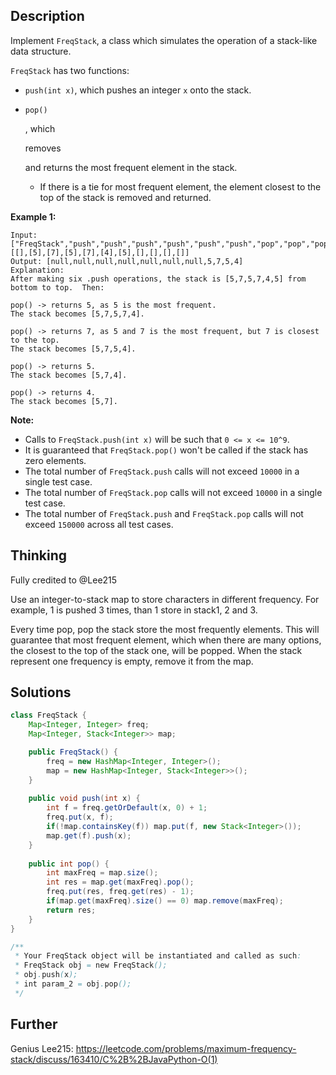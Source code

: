 ## Description

Implement `FreqStack`, a class which simulates the operation of a stack-like data structure.

`FreqStack` has two functions:

- `push(int x)`, which pushes an integer `x` onto the stack.

- ```
  pop()
  ```

  , which

   

  removes

   

  and returns the most frequent element in the stack.

  - If there is a tie for most frequent element, the element closest to the top of the stack is removed and returned.

 

**Example 1:**

```
Input: 
["FreqStack","push","push","push","push","push","push","pop","pop","pop","pop"],
[[],[5],[7],[5],[7],[4],[5],[],[],[],[]]
Output: [null,null,null,null,null,null,null,5,7,5,4]
Explanation:
After making six .push operations, the stack is [5,7,5,7,4,5] from bottom to top.  Then:

pop() -> returns 5, as 5 is the most frequent.
The stack becomes [5,7,5,7,4].

pop() -> returns 7, as 5 and 7 is the most frequent, but 7 is closest to the top.
The stack becomes [5,7,5,4].

pop() -> returns 5.
The stack becomes [5,7,4].

pop() -> returns 4.
The stack becomes [5,7].
```

 

**Note:**

- Calls to `FreqStack.push(int x)` will be such that `0 <= x <= 10^9`.
- It is guaranteed that `FreqStack.pop()` won't be called if the stack has zero elements.
- The total number of `FreqStack.push` calls will not exceed `10000` in a single test case.
- The total number of `FreqStack.pop` calls will not exceed `10000` in a single test case.
- The total number of `FreqStack.push` and `FreqStack.pop` calls will not exceed `150000` across all test cases.

## Thinking

Fully credited to @Lee215

Use an integer-to-stack map to store characters in different frequency. For example, 1 is pushed 3 times, than 1 store in stack1, 2 and 3. 

Every time pop, pop the stack store the most frequently elements. This will guarantee that most frequent element, which when there are many options, the closest to the top of the stack one,  will be popped. When the stack represent one frequency is empty, remove it from the map.

## Solutions

~~~java
class FreqStack {
    Map<Integer, Integer> freq;
    Map<Integer, Stack<Integer>> map;

    public FreqStack() {
        freq = new HashMap<Integer, Integer>();
        map = new HashMap<Integer, Stack<Integer>>();
    }
    
    public void push(int x) {
        int f = freq.getOrDefault(x, 0) + 1;
        freq.put(x, f);
        if(!map.containsKey(f)) map.put(f, new Stack<Integer>());
        map.get(f).push(x);
    }
    
    public int pop() {
        int maxFreq = map.size();
        int res = map.get(maxFreq).pop();
        freq.put(res, freq.get(res) - 1);
        if(map.get(maxFreq).size() == 0) map.remove(maxFreq);
        return res;
    }
}

/**
 * Your FreqStack object will be instantiated and called as such:
 * FreqStack obj = new FreqStack();
 * obj.push(x);
 * int param_2 = obj.pop();
 */
~~~



## Further

Genius Lee215: https://leetcode.com/problems/maximum-frequency-stack/discuss/163410/C%2B%2BJavaPython-O(1)